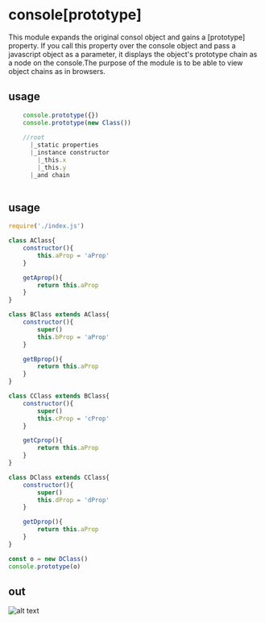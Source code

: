 # console[prototype]
This module expands the original consol object and gains a [prototype] property. If you call this property over the console object and pass a javascript object as a parameter, it displays the object's prototype chain as a node on the console.The purpose of the module is to be able to view object chains as in browsers.


## usage
```javascript
    console.prototype({})
    console.prototype(new Class())
    
    //root
      |_static properties
      |_instance constructor
        |_this.x
        |_this.y
      |_and chain 
    
```
## usage 
```javascript
require('./index.js')

class AClass{
    constructor(){
        this.aProp = 'aProp'
    }

    getAprop(){
        return this.aProp
    }
}

class BClass extends AClass{
    constructor(){
        super()
        this.bProp = 'aProp'
    }

    getBprop(){
        return this.aProp
    }
}

class CClass extends BClass{
    constructor(){
        super()
        this.cProp = 'cProp'
    }

    getCprop(){
        return this.aProp
    }
}

class DClass extends CClass{
    constructor(){
        super()
        this.dProp = 'dProp'
    }

    getDprop(){
        return this.aProp
    }
}

const o = new DClass()
console.prototype(o)

```
## out
![alt text](https://i.hizliresim.com/wIMWA2.png)



